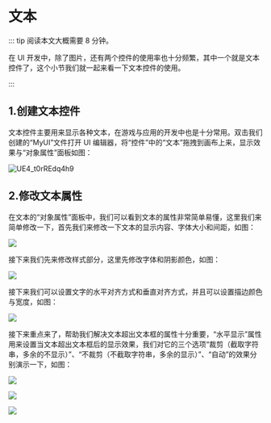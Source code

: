 # 文本

::: tip 阅读本文大概需要 8 分钟。

在 UI 开发中，除了图片，还有两个控件的使用率也十分频繁，其中一个就是文本控件了，这个小节我们就一起来看一下文本控件的使用。

:::

## 1.创建文本控件

文本控件主要用来显示各种文本，在游戏与应用的开发中也是十分常用。双击我们创建的“MyUI”文件打开 UI 编辑器，将“控件”中的“文本”拖拽到画布上来，显示效果与“对象属性”面板如图：

![UE4_t0rREdq4h9](https://arkimg.ark.online/UE4_t0rREdq4h9.webp)

## 2.修改文本属性

在文本的“对象属性”面板中，我们可以看到文本的属性非常简单易懂，这里我们来简单修改一下，首先我们来修改一下文本的显示内容、字体大小和间距，如图：

![](https://cdn.233xyx.com/1681134507241_342.PNG)

接下来我们先来修改样式部分，这里先修改字体和阴影颜色，如图：

![](https://cdn.233xyx.com/1681134507599_363.PNG)

接下来我们可以设置文字的水平对齐方式和垂直对齐方式，并且可以设置描边颜色与宽度，如图：

![](https://cdn.233xyx.com/1681134507341_186.PNG)

接下来重点来了，帮助我们解决文本超出文本框的属性十分重要，“水平显示”属性用来设置当文本超出文本框后的显示效果，我们对它的三个选项“裁剪（截取字符串，多余的不显示）”、“不裁剪（不截取字符串，多余的显示）”、“自动”的效果分别演示一下，如图：

![](https://cdn.233xyx.com/1681134507548_629.PNG)

![](https://cdn.233xyx.com/1681134507445_734.png)

![](https://cdn.233xyx.com/1681134507500_710.png)